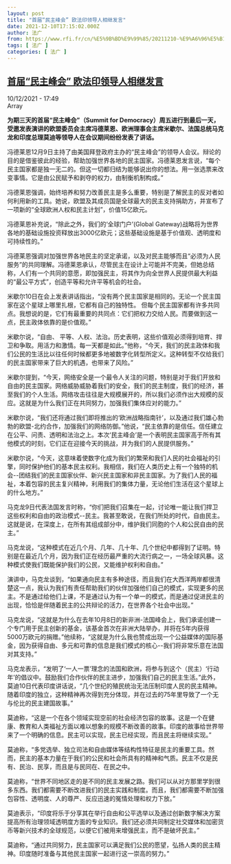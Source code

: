 ```yaml
---
layout: post
title: "首届“民主峰会” 欧法印领导人相继发言"
date: 2021-12-10T17:15:02.000Z
author: 法广
from: https://www.rfi.fr/cn/%E5%9B%BD%E9%99%85/20211210-%E9%A6%96%E5%B1%8A-%E6%B0%91%E4%B8%BB%E5%B3%B0%E4%BC%9A-%E6%AC%A7%E6%B3%95%E5%8D%B0%E9%A2%86%E5%AF%BC%E4%BA%BA%E7%9B%B8%E7%BB%A7%E5%8F%91%E8%A8%80
tags: [ 法广 ]
categories: [ 法广 ]
---
```

<!--1639156502000-->
[首届“民主峰会” 欧法印领导人相继发言](https://www.rfi.fr/cn/%E5%9B%BD%E9%99%85/20211210-%E9%A6%96%E5%B1%8A-%E6%B0%91%E4%B8%BB%E5%B3%B0%E4%BC%9A-%E6%AC%A7%E6%B3%95%E5%8D%B0%E9%A2%86%E5%AF%BC%E4%BA%BA%E7%9B%B8%E7%BB%A7%E5%8F%91%E8%A8%80)
------

<div>
<div>10/12/2021 - 17:49</div>Array<p><strong>                    为期三天的首届“民主峰会”（Summit for Democracy）周五进行到最后一天，受邀发表演讲的欧盟委员会主席冯德莱恩、欧洲理事会主席米歇尔、法国总统马克龙和印度总理莫迪等领导人在会议期间纷纷发表了讲话。                </strong></p><div >                    <p>冯德莱恩12月9日主持了由美国拜登政府主办的“民主峰会”的领导人会议。辩论的目的是借鉴彼此的经验，帮助加强世界各地的民主国家。冯德莱恩发言说，“每个民主国家都是独一无二的。但这一切都归结为能够说出你的想法。用一张选票来改变事情。它是由公民赋予和剥夺的权力，由制衡机制构成。”</p><p>冯德莱恩强调，始终培养和努力改善民主是多么重要，特别是了解民主的反对者如何利用新的工具。她说，欧盟及其成员国是全球最大的民主支持捐助方，并宣布了一项新的“全球欧洲人权和民主计划”，价值15亿欧元。</p><p>冯德莱恩补充说，“除此之外，我们的‘全球门户’(Global Gateway)战略将为世界各地的基础设施投资释放出3000亿欧元；这些基础设施是基于价值观、透明度和可持续性的。”</p><p>冯德莱恩强调对加强世界各地民主的坚定承诺，以及对民主能够而且“必须为人民服务”的共同理解。冯德莱恩承认，尽管民主在设计上可能并不完美，但她总结称，人们有一个共同的意愿，即加强民主，将其作为向全世界人民提供最大利益的“最公平方式”，创造平等和允许平等机会的社会。</p><p>米歇尔10日在会上发表讲话指出，“没有两个民主国家是相同的。无论一个民主国家在这个星球上哪里扎根，它都有自己的独特性。 但每个民主国家都有许多共同点。我想说的是，它们有最重要的共同点：它们把权力交给人民。而要做到这一点，民主政体依靠的是价值观。”</p><p>米歇尔说，“自由、 平等、人权、法治。历史表明，这些价值观必须得到培育、捍卫和争取。用活力和激情。每一天都是如此。”他称，“今天，我们的民主政体和我们公民的生活比以往任何时候都更多地被数字化转型所定义。这种转型不仅给我们的民主国家带来了巨大的机遇，也带来了风险。”</p><p>米歇尔提到，“今天，网络安全是一个最令人关注的问题，特别是对于我们开放和自由的民主国家。网络威胁威胁着我们的安全，我们的民主制度，我们的经济，甚至我们的个人生活。网络攻击往往是大规模展开的，所以我们必须作出大规模的反应。这就是为什么我们正在共同努力，加强我们集体应对的能力。”</p><p>米歇尔说，“我们还将通过我们即将推出的‘欧洲战略指南针’，以及通过我们雄心勃勃的欧盟-北约合作，加强我们的网络防御。”他说，“民主依靠的是信任。信任建立在公平、问责、透明和法治之上。本次‘民主峰会’是一个表明民主国家高于所有其他模式的时刻，它们正在迎接今天的挑战，并为我们的人民提供服务。”</p><p>米歇尔说，“今天，这意味着使数字化成为我们的繁荣和我们人民的社会福祉的引擎，同时保护他们的基本民主权利。我相信，我们在人类历史上有一个独特的机会--团结我们的民主国家伙伴、新兴民主国家和非民主国家。为了我们人民的福祉，本着包容的民主复兴精神，利用我们的集体力量，无论他们生活在这个星球上的什么地方。”</p><p>马克龙9日代表法国发言时称，“你们把我们召集在一起，讨论唯一能让我们捍卫这些权利和自由的政治模式--民主。我甚至敢说，在我们所处的时代，自由民主。这就是说，在深度上，在所有其组成部分中，维护我们同胞的个人和公民自由的民主。”</p><p>马克龙说，“这种模式在近几个月、几年、几十年、几个世纪中都得到了证明。特别是在最近几个月，因为我们正在经历最严重的大流行病之一，一场全球风暴。这种模式使我们既能保护我们的公民，又能维护权利和自由。”</p><p>演讲中，马克龙谈到，“如果通向民主有多种途径，而且我们在大西洋两岸都很清楚这一点，我认为我们有责任帮助我们的伙伴加强他们自己的模式，实现更多的民主。不是通过给他们上课，不是通过认为有一个单一的模式，而是通过促进民主的出现，恰恰是伴随着民主的公共辩论的活力，在世界各个社会中出现。”</p><p>马克龙说，“这就是为什么在去年10月8日的新非洲-法国峰会上，我们承诺创建一个专门用于民主创新的基金，该基金首次在非洲大陆举办，并将在5年内获得5000万欧元的捐赠。”他续称，“这就是为什么我也赞成出现一个公益媒体的国际基金，因为获得自由、多元和可靠的信息是我们模式的核心--我们将非常乐意在法国对其支持。”</p><p>马克龙表示，“发明了‘一人一票’理念的法国和欧洲，将参与到这个（民主）‘行动年’的倡议中。鼓励我们合作伙伴的民主进步，加强我们自己的民主生活。”此外，莫迪10日代表印度讲话说，“几个世纪的殖民统治无法压制印度人民的民主精神。随着印度的独立，这种精神再次得到充分体现，并在过去的75年里导致了一个无与伦比的民主建国故事。”</p><p>莫迪称，“这是一个在各个领域实现空前的社会经济包容的故事。这是一个在健康、教育和人类福祉方面以难以想象的规模不断改善的故事。印度的故事给世界带来了一个明确的信息。民主可以实现，民主已经实现，而且民主将继续实现。”</p><p>莫迪称，“多党选举、独立司法和自由媒体等结构性特征是民主的重要工具。然而，民主的基本力量在于我们的公民和社会所具有的精神和气质。民主不仅是民有、民治、民享，而且是与民同在、在民之中。</p><p>莫迪称，“世界不同地区走的是不同的民主发展之路。我们可以从对方那里学到很多东西。我们都需要不断改进我们的民主实践和制度。而且，我们都需要不断加强包容性、透明度、人的尊严、反应迅速的冤情处理和权力下放。”</p><p>莫迪表示，“印度将乐于分享其在举行自由和公平选举以及通过创新数字解决方案提高所有治理领域透明度方面的专业知识。我们还必须共同制定社交媒体和加密货币等新兴技术的全球规范，以便它们被用来增强民主，而不是破坏民主。”</p><p>莫迪称，“通过共同努力，民主国家可以满足我们公民的愿望，弘扬人类的民主精神。印度随时准备与其他民主国家一起进行这一崇高的努力。”</p>                                            <div data-selfpromo-newsletter>    </div>    <div data-selfpromo-app>    </div>                </div>
</div>
